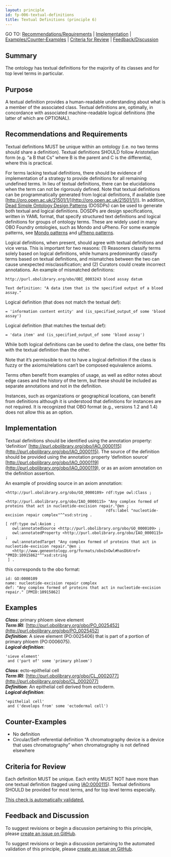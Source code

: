 ```yaml
---
layout: principle
id: fp-006-textual-definitions
title: Textual Definitions (principle 6)
---
```

GO TO: [Recommendations/Requirements](#recommendations-and-requirements) &#124; [Implementation](#implementation) &#124; [Examples/Counter&#8209;Examples](#examples) &#124; [Criteria&nbsp;for&nbsp;Review](#criteria-for-review) &#124; [Feedback/Discussion](#feedback-and-discussion)

## Summary

The ontology has textual definitions for the majority of its classes and for top level terms in particular.

## Purpose

A textual definition provides a human-readable understanding about what is a member of the associated class. Textual definitions are, optimally, in concordance with associated machine-readable logical definitions (the latter of which are OPTIONAL).

## Recommendations and Requirements

Textual definitions MUST be unique within an ontology (i.e. no two terms should share a definition). Textual definitions SHOULD follow Aristotelian form (e.g. “a B that Cs” where B is the parent and C is the differentia), where this is practical.

For terms lacking textual definitions, there should be evidence of implementation of a strategy to provide definitions for all remaining undefined terms. In lieu of textual definitions, there can be elucidations when the term can not be rigorously defined. Note that textual definitions can be programmatically generated from logical definitions, if available (see [http://oro.open.ac.uk/21501/1/](http://oro.open.ac.uk/21501/1/)). In addition, [Dead Simple Ontology Design Patterns](https://github.com/INCATools/dead_simple_owl_design_patterns) (DOSDPs) can be used to generate both textual and logical definitions. DOSDPs are design specifications, written in YAML format, that specify structured text definitions and logical definitions for groups of ontology terms. These are widely used in many OBO Foundry ontologies, such as Mondo and uPheno. For some example patterns, see [Mondo patterns](https://mondo.readthedocs.io/en/latest/editors-guide/patterns/) and [uPheno patterns](https://github.com/obophenotype/upheno/tree/master/src/patterns/dosdp-patterns).

Logical definitions, when present, should agree with textual definitions and vice versa. This is important for two reasons: (1) Reasoners classify terms solely based on logical definitions, while humans predominantly classify terms based on textual definitions, and mismatches between the two can cause unexpected misclassification; and (2) Curators could create incorrect annotations. An example of mismatched definitions:

```
http://purl.obolibrary.org/obo/OBI_0003243 blood assay datum

Text definition: "A data item that is the specified output of a blood assay."
```

Logical definition (that does not match the textual def): 
```
= 'information content entity' and (is_specified_output_of some 'blood assay')
```

Logical definition (that matches the textual def): 
```
= 'data item' and (is_specified_output_of some 'blood assay')
```

While both logical definitions can be used to define the class, one better fits with the textual definition than the other.

Note that it’s permissible to not to have a logical definition if the class is fuzzy or the axioms/relations can’t be composed equivalence axioms.

Terms often benefit from examples of usage, as well as editor notes about edge cases and the history of the term, but these should be included as separate annotations and not in the definition.

Instances, such as organizations or geographical locations, can benefit from definitions although it is understood that definitions for instances are not required. It is recognized that OBO format (e.g., versions 1.2 and 1.4) does not allow this as an option.

## Implementation

Textual definitions should be identified using the annotation property: ‘definition’ [http://purl.obolibrary.org/obo/IAO_0000115](http://purl.obolibrary.org/obo/IAO_0000115). The source of the definition should be provided using the annotation property ‘definition source’ [http://purl.obolibrary.org/obo/IAO_0000119](http://purl.obolibrary.org/obo/IAO_0000119), or as an axiom annotation on the definition assertion.

An example of providing source in an axiom annotation:

```
<http://purl.obolibrary.org/obo/GO_0000109> rdf:type owl:Class ;
                                            <http://purl.obolibrary.org/obo/IAO_0000115> "Any complex formed of proteins that act in nucleotide-excision repair."@en ;
                                            rdfs:label "nucleotide-excision repair complex"^^xsd:string .

[ rdf:type owl:Axiom ;
   owl:annotatedSource <http://purl.obolibrary.org/obo/GO_0000109> ;
   owl:annotatedProperty <http://purl.obolibrary.org/obo/IAO_0000115> ;
   owl:annotatedTarget "Any complex formed of proteins that act in nucleotide-excision repair."@en ;
   <http://www.geneontology.org/formats/oboInOwl#hasDbXref> "PMID:10915862"^^xsd:string
 ] .

```

this corresponds to the obo format:

```
id: GO:0000109
name: nucleotide-excision repair complex
def: "Any complex formed of proteins that act in nucleotide-excision repair." [PMID:10915862]
```

## Examples

<i><b>Class</b></i>: primary phloem sieve element
<br> <i><b>Term IRI</b></i>: [http://purl.obolibrary.org/obo/PO_0025452](http://purl.obolibrary.org/obo/PO_0025452)
<br> <i><b>Definition</b></i>: A sieve element (PO:0025406) that is part of a portion of primary phloem (PO:0006075).
<br> <i><b>Logical definition</b></i>:

```
'sieve element'
 and ('part of' some 'primary phloem')
```

<i><b>Class</b></i>: ecto-epithelial cell
<br> <i><b>Term IRI</b></i>: [http://purl.obolibrary.org/obo/CL_0002077](http://purl.obolibrary.org/obo/CL_0002077)
<br> <i><b>Definition</b></i>: An epithelial cell derived from ectoderm.
<br> <i><b>Logical definition</b></i>:

```
'epithelial cell'
 and ('develops from' some 'ectodermal cell')
```

## Counter-Examples

- No definition
- Circular/Self-referential definition
  “A chromatography device is a device that uses chromatography” when chromatography is not defined elsewhere

## Criteria for Review

Each definition MUST be unique. Each entity MUST NOT have more than one textual definition (tagged using [IAO:0000115](http://purl.obolibrary.org/obo/IAO_0000115)). Textual definitions SHOULD be provided for most terms, and for top level terms especially.

[This check is automatically validated.](checks/fp_006)

## Feedback and Discussion

To suggest revisions or begin a discussion pertaining to this principle, please [create an issue on GitHub](https://github.com/OBOFoundry/OBOFoundry.github.io/issues/new?labels=attn%3A+Editorial+WG,principles&title=Principle+%236+%22Definitions%22+%3CENTER+ISSUE+TITLE%3E).

To suggest revisions or begin a discussion pertaining to the automated validation of this principle, please [create an issue on GitHub](https://github.com/OBOFoundry/OBOFoundry.github.io/issues/new?labels=attn%3A+Technical+WG,automated+validation+of+principles&title=Principle+%236+%22Definitions%22+-+automated+validation+%3CENTER+ISSUE+TITLE%3E).
